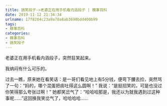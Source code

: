 ```yaml
---
title: 搞笑段子->老婆正在用手机看内涵段子 | 糗事百科
date: 2019-11-12 21:34:34
urlname: 17f8204c23a9a78a8ab3690bdd400b99
tags: 
- 糗事百科
categories:
- 糗事百科
- 搞笑段子
---
```

老婆正在用手机看内涵段子，突然狂笑起来。

我纳闷有什么可乐的。

过去一瞧，原来她在看笑话：是一哥们看见地上有5分钱，便弯下腰去捡，突然骂了一句：“妈的，哪个混蛋把痰吐得这么圆啊！” 我说：“是挺招笑的，可是也没过你笑得那么夸张过啊！” 她都笑岔气了：“哈哈哈那是，我还以为就我遇到过这种事呢……”这回换我笑岔气了，哈哈哈哈……


